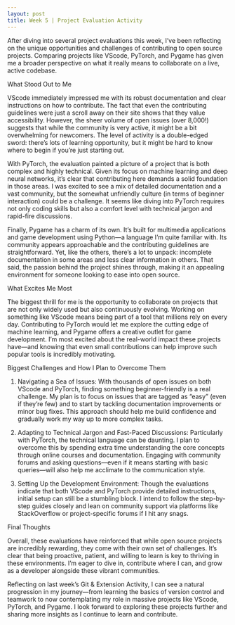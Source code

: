 ```yaml
---
layout: post
title: Week 5 | Project Evaluation Activity
---
```


After diving into several project evaluations this week, I’ve been reflecting on the unique opportunities and challenges of contributing to open source projects. Comparing projects like VScode, PyTorch, and Pygame has given me a broader perspective on what it really means to collaborate on a live, active codebase.

<!--more-->


What Stood Out to Me

VScode immediately impressed me with its robust documentation and clear instructions on how to contribute. The fact that even the contributing guidelines were just a scroll away on their site shows that they value accessibility. However, the sheer volume of open issues (over 8,000!) suggests that while the community is very active, it might be a bit overwhelming for newcomers. The level of activity is a double-edged sword: there’s lots of learning opportunity, but it might be hard to know where to begin if you’re just starting out.

With PyTorch, the evaluation painted a picture of a project that is both complex and highly technical. Given its focus on machine learning and deep neural networks, it’s clear that contributing here demands a solid foundation in those areas. I was excited to see a mix of detailed documentation and a vast community, but the somewhat unfriendly culture (in terms of beginner interaction) could be a challenge. It seems like diving into PyTorch requires not only coding skills but also a comfort level with technical jargon and rapid-fire discussions.

Finally, Pygame has a charm of its own. It’s built for multimedia applications and game development using Python—a language I’m quite familiar with. Its community appears approachable and the contributing guidelines are straightforward. Yet, like the others, there’s a lot to unpack: incomplete documentation in some areas and less clear information in others. That said, the passion behind the project shines through, making it an appealing environment for someone looking to ease into open source.

What Excites Me Most

The biggest thrill for me is the opportunity to collaborate on projects that are not only widely used but also continuously evolving. Working on something like VScode means being part of a tool that millions rely on every day. Contributing to PyTorch would let me explore the cutting edge of machine learning, and Pygame offers a creative outlet for game development. I’m most excited about the real-world impact these projects have—and knowing that even small contributions can help improve such popular tools is incredibly motivating.

Biggest Challenges and How I Plan to Overcome Them

1. Navigating a Sea of Issues:
With thousands of open issues on both VScode and PyTorch, finding something beginner-friendly is a real challenge. My plan is to focus on issues that are tagged as “easy” (even if they’re few) and to start by tackling documentation improvements or minor bug fixes. This approach should help me build confidence and gradually work my way up to more complex tasks.

2. Adapting to Technical Jargon and Fast-Paced Discussions:
Particularly with PyTorch, the technical language can be daunting. I plan to overcome this by spending extra time understanding the core concepts through online courses and documentation. Engaging with community forums and asking questions—even if it means starting with basic queries—will also help me acclimate to the communication style.

3. Setting Up the Development Environment:
Though the evaluations indicate that both VScode and PyTorch provide detailed instructions, initial setup can still be a stumbling block. I intend to follow the step-by-step guides closely and lean on community support via platforms like StackOverflow or project-specific forums if I hit any snags.

Final Thoughts

Overall, these evaluations have reinforced that while open source projects are incredibly rewarding, they come with their own set of challenges. It’s clear that being proactive, patient, and willing to learn is key to thriving in these environments. I’m eager to dive in, contribute where I can, and grow as a developer alongside these vibrant communities.

Reflecting on last week’s Git & Extension Activity, I can see a natural progression in my journey—from learning the basics of version control and teamwork to now contemplating my role in massive projects like VScode, PyTorch, and Pygame. I look forward to exploring these projects further and sharing more insights as I continue to learn and contribute.